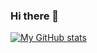 ### Hi there 👋

<!--
**murdock-commits/murdock-commits** is a ✨ _special_ ✨ repository because its `README.md` (this file) appears on your GitHub profile.

Here are some ideas to get you started:

- 🔭 I’m currently working on ...
- 🌱 I’m currently learning ...
- 👯 I’m looking to collaborate on ...
- 🤔 I’m looking for help with ...
- 💬 Ask me about ...
- 📫 How to reach me: ...
- 😄 Pronouns: ...
- ⚡ Fun fact: ...
-->


[![My GitHub stats](https://github-readme-stats.vercel.app/api?username=murdock-commits)](https://github.com/anuraghazra/github-readme-stats&count_private=true&show_icons=true&&theme=vue)
